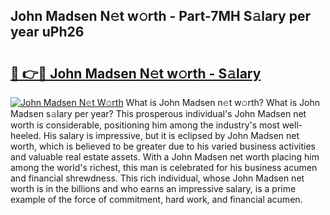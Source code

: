## John Madsen N𝚎t w𝚘rth - Part-7MH S𝚊lary per year uPh26

# <h2><a href="http://gc18a1.nevu.top/?p=John+Madsen">🔗 👉🔴 John Madsen N𝚎t w𝚘rth - S𝚊lary</a></h2>

[![John Madsen N𝚎t W𝚘rth](https://i.imgur.com/Oavwk0R.jpeg)](http://gc18a1.nevu.top/?p=John+Madsen)
What is John Madsen n𝚎t w𝚘rth? What is John Madsen s𝚊lary per year?
This prosperous individual's John Madsen net worth is considerable, positioning him among the industry's most well-heeled. His salary is impressive, but it is eclipsed by John Madsen net worth, which is believed to be greater due to his varied business activities and valuable real estate assets. With a John Madsen net worth placing him among the world's richest, this man is celebrated for his business acumen and financial shrewdness. This rich individual, whose John Madsen net worth is in the billions and who earns an impressive salary, is a prime example of the force of commitment, hard work, and financial acumen.
